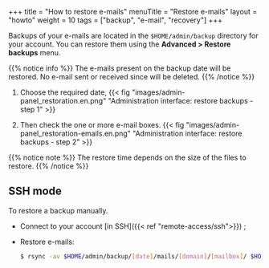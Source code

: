 +++
title = "How to restore e-mails"
menuTitle = "Restore e-mails"
layout = "howto"
weight = 10
tags = ["backup", "e-mail", "recovery"]
+++

Backups of your e-mails are located in the `$HOME/admin/backup` directory for your account. You can restore them using the **Advanced > Restore backups** menu.

{{% notice info %}}
The e-mails present on the backup date will be restored. No e-mail sent or received since will be deleted.
{{% /notice %}}

1.  Choose the required date,
    {{< fig "images/admin-panel_restoration.en.png" "Administration interface: restore backups - step 1" >}}

2.  Then check the one or more e-mail boxes.
    {{< fig "images/admin-panel_restoration-emails.en.png" "Administration interface: restore backups - step 2" >}}

{{% notice note %}}
The restore time depends on the size of the files to restore.
{{% /notice %}}

## SSH mode

To restore a backup manually.

- Connect to your account [in SSH]({{< ref "remote-access/ssh">}}) ;

- Restore e-mails:

    ```sh
    $ rsync -av $HOME/admin/backup/[date]/mails/[domain]/[mailbox]/ $HOME/admin/mail/[domain]/[mailbox]/
    ```
